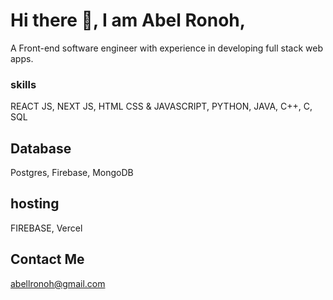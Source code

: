 # Hi there 👋, I am Abel Ronoh,

A Front-end software engineer with experience in developing full stack web apps.

### skills
REACT JS, NEXT JS, HTML CSS & JAVASCRIPT, PYTHON, JAVA, C++, C, SQL 

## Database
Postgres, Firebase, MongoDB
## hosting
FIREBASE, Vercel

## Contact Me
abellronoh@gmail.com
